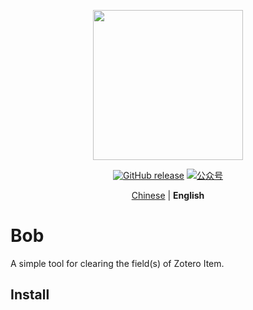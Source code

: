 <p align="center">
  <img src="https://figurebed-iseex.oss-cn-hangzhou.aliyuncs.com/202201171057784.png" width=240 />
</p>
<p align="center">
	<a href="https://github.com/qnscholar/zotero-clear-field/releases"><img src="https://img.shields.io/badge/release-v0.0.1-blue?logo=github" alt="GitHub release" /></a>
	<a href="https://figurebed-iseex.oss-cn-hangzhou.aliyuncs.com/202201171124685.png"><img src="https://img.shields.io/badge/公众号-青柠学术-orange?logo=wechat" alt="公众号" /></a>
</p>
<p align="center">
  <a href="https://github.com/qnscholar/zotero-clear-field">Chinese</a> | <strong>English</strong>
</p>

# Bob

A simple tool for clearing the field(s) of Zotero Item.

## Install


